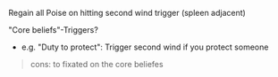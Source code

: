 Regain all Poise on hitting second wind trigger (spleen adjacent)

"Core beliefs"-Triggers?
- e.g. "Duty to protect": Trigger second wind if you protect someone
> cons: to fixated on the core beliefes